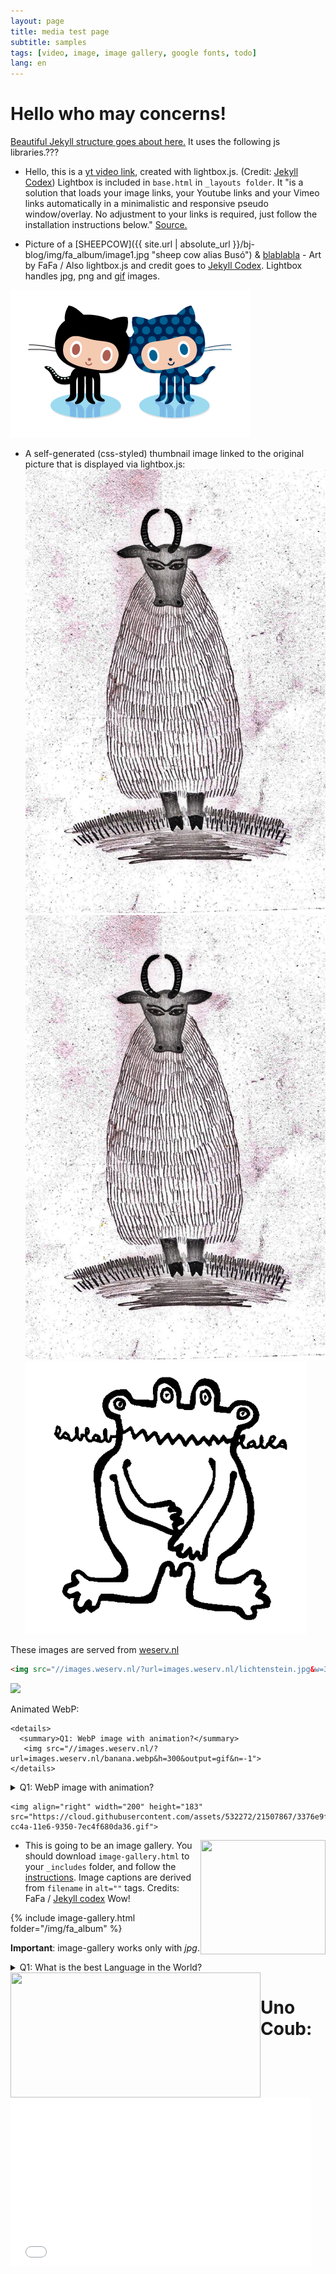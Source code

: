 ```yaml
---
layout: page
title: media test page
subtitle: samples
tags: [video, image, image gallery, google fonts, todo]
lang: en
---
```


# Hello who may concerns!

[Beautiful Jekyll structure goes about here.](#todo) It uses the following js libraries.???


- Hello, this is a [yt video link](https://youtu.be/s0uawtiiNY4), created with lightbox.js. (Credit: [Jekyll Codex](https://jekyllcodex.org/without-plugins/)) Lightbox is included in `base.html` in `_layouts folder`. It "is a solution that loads your image links, your Youtube links and your Vimeo links automatically in a minimalistic and responsive pseudo window/overlay. No adjustment to your links is required, just follow the installation instructions below." [Source.](https://jekyllcodex.org/without-plugin/lightbox/)

- Picture of a [SHEEPCOW]({{ site.url | absolute_url }}/bj-blog/img/fa_album/image1.jpg "sheep cow alias Busó") & [blablabla](/img/blabla_av_white_bg.png) - Art by FaFa / Also lightbox.js and credit goes to [Jekyll Codex](https://jekyllcodex.org/without-plugins/). Lightbox handles jpg, png and [gif](/img/20-01-09/forkit.gif) images.

![gif with animation](/img/20-01-09/forkit.gif)

- A self-generated (css-styled) thumbnail image linked to the original picture that is displayed via lightbox.js:
[![Click to view large image](/img/fa_album/image1.jpg#thumbnail "sheep cow alias Busó #thumbnail")](/img/fa_album/image1.jpg)
[![SHEEPCOW](/img/fa_album/image1.jpg#thumbnail2 "sheep cow alias Busó #thumbnail2")](/img/fa_album/image1.jpg)
[![blabla](/img/blabla_av_white_bg.png#thumbnail2 "blablabla ...")](/img/blabla_av_white_bg.png)


These images are served from [weserv.nl](https://images.weserv.nl/docs/#how-it-works)
```html
<img src="//images.weserv.nl/?url=images.weserv.nl/lichtenstein.jpg&w=300&h=300&fit=cover&a=focal-0-20">
```
<img src="//images.weserv.nl/?url=images.weserv.nl/lichtenstein.jpg&w=300&h=300&fit=cover&a=focal-0-20">

Animated WebP:
```
<details> 
  <summary>Q1: WebP image with animation?</summary>
   <img src="//images.weserv.nl/?url=images.weserv.nl/banana.webp&h=300&output=gif&n=-1"> 
</details>
```

<details> 
  <summary>Q1: WebP image with animation?</summary>
   <img src="//images.weserv.nl/?url=images.weserv.nl/banana.webp&h=300&output=gif&n=-1"> 
</details>

	<img align="right" width="200" height="183" src="https://cloud.githubusercontent.com/assets/532272/21507867/3376e9fe-cc4a-11e6-9350-7ec4f680da36.gif">

<img align="right" width="200" height="183" src="https://cloud.githubusercontent.com/assets/532272/21507867/3376e9fe-cc4a-11e6-9350-7ec4f680da36.gif">

- This is going to be an image gallery. You should download `image-gallery.html` to your `_includes` folder, and follow the [instructions](https://jekyllcodex.org/without-plugin/image-gallery/). Image captions are derived from `filename` in `alt=""` tags.  Credits: FaFa / [Jekyll codex](https://jekyllcodex.org/without-plugins/) Wow!

{% include image-gallery.html folder="/img/fa_album" %}

**Important**: image-gallery works only with _jpg_.

<details> 
  <summary>Q1: What is the best Language in the World?</summary>
   A1: <i>JavaScript</i> 
</details>


<img align="left" width="400" height="200" src="https://cloud.githubusercontent.com/assets/532272/21507867/3376e9fe-cc4a-11e6-9350-7ec4f680da36.gif">

# Uno Coub:
<iframe src="//coub.com/embed/1ynjm4?muted=false&autostart=false&originalSize=false&startWithHD=false" allowfullscreen frameborder="0" width="480" height="270" allow="autoplay"></iframe>

